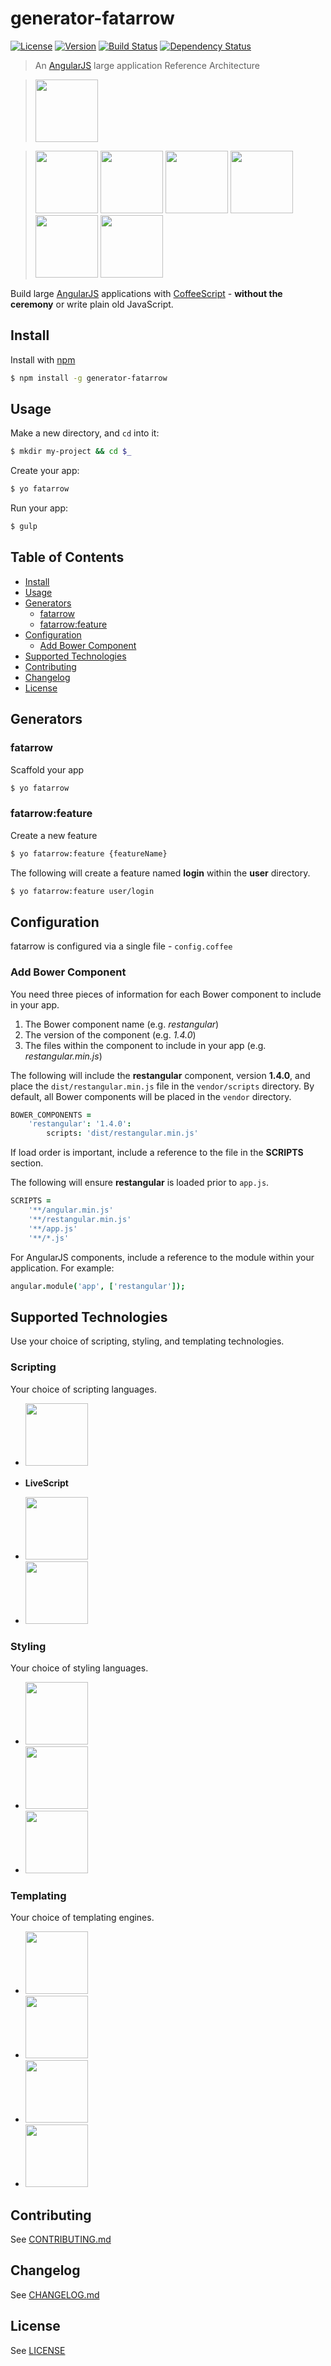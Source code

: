 # generator-fatarrow
[![License][license-image]][license-url]
[![Version][version-image]][version-url]
[![Build Status][build-image]][build-url]
[![Dependency Status][dependencies-image]][dependencies-url]
> An [AngularJS](http://angularjs.org/) large application Reference Architecture

> <img src="http://upload.wikimedia.org/wikipedia/commons/thumb/c/ca/AngularJS_logo.svg/695px-AngularJS_logo.svg.png" height="100px" />

> <img src="http://www.jqueryscript.net/images/collective/gulp.js.png" height="100px" />
> <img src="http://bower.io/img/bower-logo.png" height="100px" />
> <img src="http://onesime.fr/images/yeoman.svg" height="100px" />
> <img src="http://jasmine.github.io/images/jasmine-horizontal.svg" height="100px" />
> <img src="http://pascalprecht.github.io/full-spectrum-testing-slides/styles/karma-logo.svg" height="100px" />
> <img src="http://pascalprecht.github.io/full-spectrum-testing-slides/styles/protractor-logo-large.png" height="100px" />

Build large [AngularJS](http://angularjs.org/) applications with [CoffeeScript](http://coffeescript.org/) - **without the ceremony** or write plain old JavaScript.


## Install
Install with [npm](https://npmjs.org/package/generator-fatarrow)

```bash
$ npm install -g generator-fatarrow
```


## Usage
Make a new directory, and `cd` into it:

```bash
$ mkdir my-project && cd $_
```

Create your app:

```bash
$ yo fatarrow
```

Run your app:

```bash
$ gulp
```


## Table of Contents
* [Install](#install)
* [Usage](#usage)
* [Generators](#generators)
	- [fatarrow](#fatarrow)
	- [fatarrow:feature](#fatarrowfeature)
* [Configuration](#configuration)
	- [Add Bower Component](#add-bower-component)
* [Supported Technologies](#supported-technologies)
* [Contributing](#contributing)
* [Changelog](#changelog)
* [License](#license)


## Generators


### fatarrow
Scaffold your app

```bash
$ yo fatarrow
```


### fatarrow:feature
Create a new feature

```bash
$ yo fatarrow:feature {featureName}
```

The following will create a feature named **login** within the **user** directory.

```bash
$ yo fatarrow:feature user/login
```


## Configuration
fatarrow is configured via a single file - `config.coffee`


### Add Bower Component
You need three pieces of information for each Bower component to include in your app.

1. The Bower component name (e.g. *restangular*)
2. The version of the component (e.g. *1.4.0*)
3. The files within the component to include in your app (e.g. *restangular.min.js*)

The following will include the **restangular** component, version **1.4.0**, and place the `dist/restangular.min.js` file in the `vendor/scripts` directory.  By default, all Bower components will be placed in the `vendor` directory.
```coffee
BOWER_COMPONENTS =
	'restangular': '1.4.0':
		scripts: 'dist/restangular.min.js'
```

If load order is important, include a reference to the file in the **SCRIPTS** section.

The following will ensure **restangular** is loaded prior to `app.js`.
```coffee
SCRIPTS =
	'**/angular.min.js'
	'**/restangular.min.js'
	'**/app.js'
	'**/*.js'
```

For AngularJS components, include a reference to the module within your application.  For example:
```coffee
angular.module('app', ['restangular']);
```


## Supported Technologies
Use your choice of scripting, styling, and templating technologies.


### Scripting
Your choice of scripting languages.

* <img src="http://drtom.ch/talks/2012/06/jazoon/images/coffeescript_logo.svg" height="100px" />

* **LiveScript** <img src="http://livescript.net/images/icon.png" height="16px" />

* <img src="http://upload.wikimedia.org/wikipedia/commons/6/6a/JavaScript-logo.png" height="100px" />

* <img src="http://www.typescriptlang.org/content/images/logo_small.png" height="100px" />


### Styling
Your choice of styling languages.

* <img src="http://www.logotypes101.com/logos/194/830812341256B99B32E1A9F242BB9F5F/css3logo.png" height="100px" />

* <img src="http://moduscreate.com/wp-content/uploads/2012/01/less-css-logo.png" height="100px" />

* <img src="http://sass-lang.com/assets/img/logos/logo-235e394c.png" height="100px" />


### Templating
Your choice of templating engines.

* <img src="http://haml.info/images/haml.png" height="100px" />

* <img src="http://www.w3.org/html/logo/downloads/HTML5_Logo_512.png" height="100px" />

* <img src="http://jade-lang.com/public/images/logo.png" height="100px" />

* <img src="http://upload.wikimedia.org/wikipedia/commons/thumb/4/48/Markdown-mark.svg/208px-Markdown-mark.svg.png" height="100px" />


## Contributing
See [CONTRIBUTING.md](CONTRIBUTING.md)


## Changelog
See [CHANGELOG.md](CHANGELOG.md)


## License
See [LICENSE](LICENSE)


[build-image]:            http://img.shields.io/travis/CaryLandholt/generator-fatarrow.svg?style=flat
[build-url]:              http://travis-ci.org/CaryLandholt/generator-fatarrow

[dependencies-image]:     http://img.shields.io/gemnasium/CaryLandholt/generator-fatarrow.svg?style=flat
[dependencies-url]:       https://gemnasium.com/CaryLandholt/generator-fatarrow

[license-image]:          http://img.shields.io/badge/license-MIT-blue.svg?style=flat
[license-url]:            LICENSE

[version-image]:          http://img.shields.io/npm/v/generator-fatarrow.svg?style=flat
[version-url]:            https://npmjs.org/package/generator-fatarrow